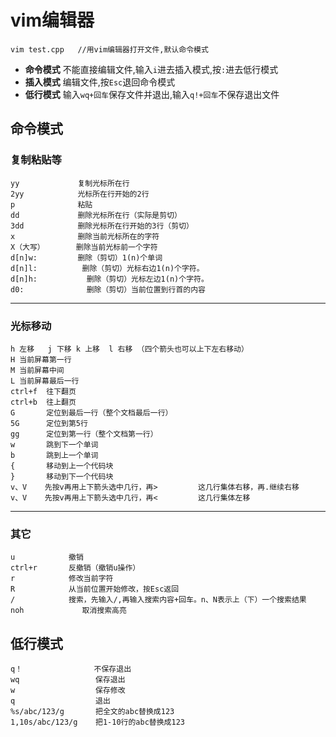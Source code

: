# vim编辑器

```
vim test.cpp   //用vim编辑器打开文件,默认命令模式
```

* **命令模式**    不能直接编辑文件,输入`i`进去插入模式,按`:`进去低行模式
* **插入模式**    编辑文件,按`Esc`退回命令模式			
* **低行模式**    输入`wq+回车`保存文件并退出,输入`q!+回车`不保存退出文件

## 命令模式

### 复制粘贴等

```
yy             复制光标所在行
2yy            光标所在行开始的2行
p              粘贴
dd             删除光标所在行（实际是剪切）
3dd            删除光标所在行开始的3行（剪切）
x              删除当前光标所在的字符
X（大写）       删除当前光标前一个字符
d[n]w:         删除（剪切）1(n)个单词
d[n]l: 			删除（剪切）光标右边1(n)个字符。
d[n]h:			 删除（剪切）光标左边1(n)个字符。
d0:				 删除（剪切）当前位置到行首的内容
```

---------

### 光标移动

```
h 左移   j 下移 k 上移  l 右移 （四个箭头也可以上下左右移动）
H 当前屏幕第一行
M 当前屏幕中间
L 当前屏幕最后一行
ctrl+f  往下翻页
ctrl+b  往上翻页
G       定位到最后一行（整个文档最后一行）
5G      定位到第5行
gg      定位到第一行（整个文档第一行）
w       跳到下一个单词
b       跳到上一个单词
{       移动到上一个代码块
}       移动到下一个代码块
v、V    先按v再用上下箭头选中几行，再>         这几行集体右移，再.继续右移 
v、V    先按v再用上下箭头选中几行，再<         这几行集体左移 
```

-----------

### 其它

```
u            撤销
ctrl+r       反撤销（撤销u操作）
r            修改当前字符
R            从当前位置开始修改，按Esc返回
/            搜索，先输入/,再输入搜索内容+回车。n、N表示上（下）一个搜索结果
noh				取消搜索高亮
```

## 低行模式

```
q！                不保存退出
wq                 保存退出
w				   保存修改
q				   退出
%s/abc/123/g       把全文的abc替换成123
1,10s/abc/123/g    把1-10行的abc替换成123
```

